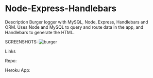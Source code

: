 # Node-Express-Handlebars


Description
Burger logger with MySQL, Node, Express, Handlebars and ORM. Uses Node and MySQL to query and route data in the app, and Handlebars to generate the HTML.




SCREENSHOTS:
![burger](https://user-images.githubusercontent.com/71415601/104663551-3be95880-569b-11eb-8052-ad872a8b0c01.jpg)











Links



Repo:





Heroku
App: 
